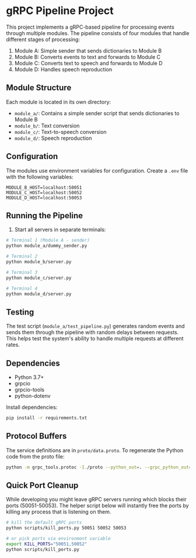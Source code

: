 # gRPC Pipeline Project

This project implements a gRPC-based pipeline for processing events through multiple modules. The pipeline consists of four modules that handle different stages of processing:

1. Module A: Simple sender that sends dictionaries to Module B
2. Module B: Converts events to text and forwards to Module C
3. Module C: Converts text to speech and forwards to Module D
4. Module D: Handles speech reproduction

## Module Structure

Each module is located in its own directory:
- `module_a/`: Contains a simple sender script that sends dictionaries to Module B
- `module_b/`: Text conversion
- `module_c/`: Text-to-speech conversion
- `module_d/`: Speech reproduction

## Configuration

The modules use environment variables for configuration. Create a `.env` file with the following variables:

```env
MODULE_B_HOST=localhost:50051
MODULE_C_HOST=localhost:50052
MODULE_D_HOST=localhost:50053
```

## Running the Pipeline

1. Start all servers in separate terminals:

```bash
# Terminal 1 (Module A - sender)
python module_a/dummy_sender.py

# Terminal 2
python module_b/server.py

# Terminal 3
python module_c/server.py

# Terminal 4
python module_d/server.py
```

## Testing

The test script (`module_a/test_pipeline.py`) generates random events and sends them through the pipeline with random delays between requests. This helps test the system's ability to handle multiple requests at different rates.

## Dependencies

- Python 3.7+
- grpcio
- grpcio-tools
- python-dotenv

Install dependencies:
```bash
pip install -r requirements.txt
```

## Protocol Buffers

The service definitions are in `proto/data.proto`. To regenerate the Python code from the proto file:

```bash
python -m grpc_tools.protoc -I./proto --python_out=. --grpc_python_out=. ./proto/data.proto
```

## Quick Port Cleanup

While developing you might leave gRPC servers running which blocks their ports (50051-50053).  The helper script below will instantly free the ports by killing any process that is listening on them.

```bash
# kill the default gRPC ports
python scripts/kill_ports.py 50051 50052 50053

# or pick ports via environment variable
export KILL_PORTS="50051,50052"
python scripts/kill_ports.py 
